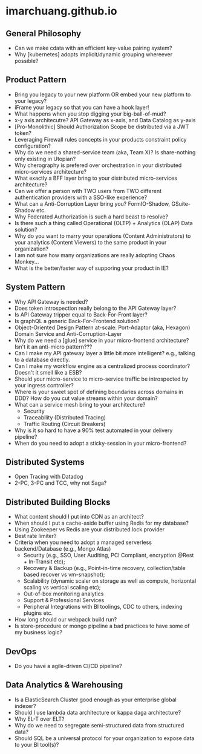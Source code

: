 # imarchuang.github.io

## General Philosophy
* Can we make cdata with an efficient key-value pairing system?
* Why [kubernetes] adopts implicit/dynamic grouping whereever possible?

## Product Pattern 

* Bring you legacy to your new platform OR embed your new platform to your legacy?
* iFrame your legacy so that you can have a hook layer!
* What happens when you stop digging your big-ball-of-mud?
* x-y axis architecutre? API Gateway as x-axis, and Data Catalog as y-axis
* [Pro-Monolithic] Should Authorization Scope be distributed via a JWT token?
* Leveraging Firewall rules concepts in your products constraint policy configuration?
* Why do we need a shared-service team (aka, Team X)? Is share-nothing only existing in Utopian?
* Why cherography is prefered over orchestration in your distributed micro-services architecture?
* What exactly a BFF layer bring to your distributed micro-services architecture?
* Can we offer a person with TWO users from TWO different authentication providers with a SSO-like experience?
* What can a Anti-Corruption Layer bring you? FormIO-Shadow, GSuite-Shadow etc.
* Why Federated Authorization is such a hard beast to resolve?
* Is there such a thing called Operational (OLTP) + Analytics (OLAP) Data solution?
* Why do you want to marry your operations (Content Administrators) to your analytics (Content Viewers)
to the same product in your organization?
* I am not sure how many organizations are really adopting Chaos Monkey...
* What is the better/faster way of supporing your product in IE?

## System Pattern

* Why API Gateway is needed? 
* Does token introspection really belong to the API Gateway layer?
* Is API Gateway tripper equal to Back-For-Front layer?
* Is graphQL a generic Back-For-Frontend solution? 
* Object-Oriented Design Pattern at-scale: Port-Adaptor (aka, Hexagon) Domain Service and Anti-Corruption-Layer
* Why do we need a [glue] service in your micro-frontend architecture? Isn't it an anti-micro pattern???
* Can I make my API gateway layer a little bit more intelligent? e.g., talking to a database directly.
* Can I make my workflow engine as a centralized process coordinator? Doesn't it smell like a ESB?
* Should your micro-service to micro-service traffic be introspected by your ingress controller?
* Where is your sweet spot of defining boundaries across domains in DDD? How do you cut value streams within your domain?
* What can a service mesh bring to your architecture?
    * Security
    * Traceability (Distributed Tracing)
    * Traffic Routing (Circuit Breakers)
* Why is it so hard to have a 90% test automated in your delivery pipeline?
* When do you need to adopt a sticky-session in your micro-frontend?

## Distributed Systems
* Open Tracing with Datadog
* 2-PC, 3-PC and TCC, why not Saga?

## Distributed Building Blocks
* What content should I put into CDN as an architect?
* When should I put a cache-aside buffer using Redis for my database?
* Using Zookeeper vs Redis are your distributed lock provider
* Best rate limiter?
* Criteria when you need to adopt a managed serverless backend/Database (e.g., Mongo Atlas)
    * Security (e.g., SSO, User Auditing, PCI Compliant, encryption @Rest + In-Transit etc);
    * Recovery & Backup (e.g., Point-in-time recovery, collection/table based recover vs vm-snapshot); 
    * Scalability (dynamic scaler on storage as well as compute, horizontal scaling vs vertical scaling etc);
    * Out-of-box monitoring analytics
    * Support & Professional Services
    * Peripheral Integrations with BI toolings, CDC to others, indexing plugins etc.
* How long should our webpack build run?
* Is store-procedure or mongo pipeline a bad practices to have some of my business logic? 

## DevOps
* Do you have a agile-driven CI/CD pipeline?

## Data Analytics & Warehousing
* Is a ElasticSearch Cluster good enough as your enterprise global indexer?
* Should I use lambda data architecture or kappa daga architecture? 
* Why EL-T over ELT?
* Why do we need to segregate semi-structured data from structured data?
* Should SQL be a universal protocol for your organization to expose data to your BI tool(s)?


